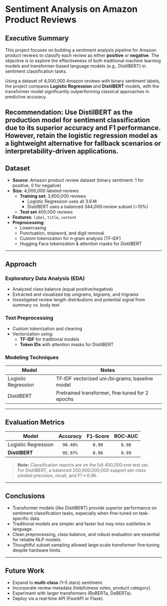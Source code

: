 # Sentiment Analysis on Amazon Product Reviews

## Executive Summary

This project focuses on building a sentiment analysis pipeline for Amazon product reviews to classify each review as either **positive** or **negative**. The objective is to explore the effectiveness of both traditional machine learning models and transformer-based language models (e.g., DistilBERT) in sentiment classification tasks.

Using a dataset of 4,000,000 Amazon reviews with binary sentiment labels, the project compares **Logistic Regression** and **DistilBERT** models, with the transformer model significantly outperforming classical approaches in predictive accuracy.

Recommendation:
Use DistilBERT as the production model for sentiment classification due to its superior accuracy and F1 performance. However, retain the logistic regression model as a lightweight alternative for fallback scenarios or interpretability-driven applications.
---

## Dataset

- **Source**: Amazon product review dataset (binary sentiment: 1 for positive, 0 for negative)
- **Size**: 4,000,000 labeled reviews
  - **Training set:** 3,600,000 reviews  
    - Logistic Regression uses all 3.6 M  
    - DistilBERT uses a balanced 344,000‑review subset (~10%)
  - **Test set** 400,000 reviews  
- **Features**: `label`, `title`, `content`
- **Preprocessing**:
  - Lowercasing
  - Punctuation, stopword, and digit removal
  - Custom tokenization for n‑gram analysis (TF‑IDF)
  - Hugging Face tokenization & attention masks for DistilBERT

---

## Approach

### Exploratory Data Analysis (EDA)

- Analyzed class balance (equal positive/negative)
- Extracted and visualized top unigrams, bigrams, and trigrams
- Investigated review length distributions and potential signal from summary vs. body text

### Text Preprocessing

- Custom tokenization and cleaning
- Vectorization using:
  - **TF-IDF** for traditional models
  - **Token IDs** with attention masks for DistilBERT

### Modeling Techniques

| Model              | Notes                                  |
|-------------------|----------------------------------------|
| Logistic Regression | TF‑IDF vectorized uni‑/bi‑grams; baseline model |            |
| DistilBERT         | Pretrained transformer, fine‑tuned for 2 epochs |

---

## Evaluation Metrics
| Model               | Accuracy | F1‑Score | ROC‑AUC |
|---------------------|:--------:|:--------:|:-------:|
| Logistic Regression | `90.40%` | `0.90` | `0.96` |
| **DistilBERT**      | `95.97%` | `0.96` | `0.99` |

> **Note:** Classification reports are on the full 400,000‑row test set.  
> For DistilBERT, a balanced 200,000/200,000 support per class yielded precision, recall, and F1 ≈ 0.96.

---

## Conclusions

- Transformer models (like DistilBERT) provide superior performance on sentiment classification tasks, especially when fine-tuned on task-specific data.
- Traditional models are simpler and faster but may miss subtleties in language.
- Clean preprocessing, class balance, and robust evaluation are essential for reliable NLP models.
- Thoughtful subset sampling allowed large‑scale transformer fine‑tuning despite hardware limits.

---

## Future Work

- Expand to **multi‑class** (1–5 stars) sentiment.  
- Incorporate review metadata (helpfulness votes, product category).  
- Experiment with larger transformers (RoBERTa, DeBERTa).  
- Deploy via a real‑time API (FastAPI or Flask).
